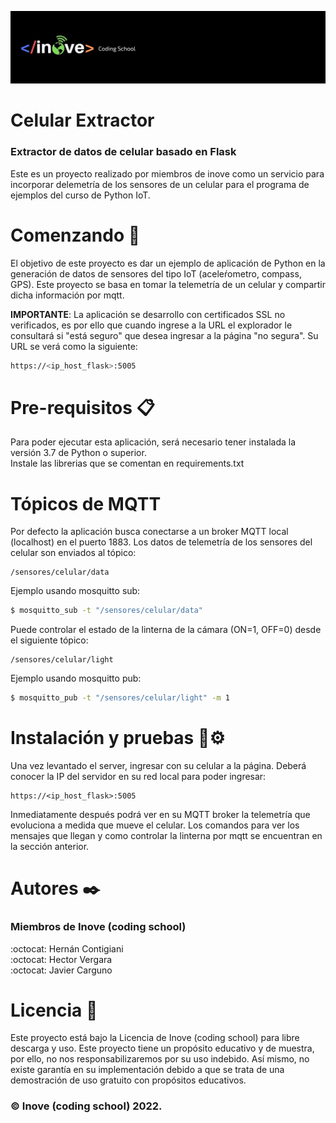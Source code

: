![logotipo](inove.jpg)
# Celular Extractor
### Extractor de datos de celular basado en Flask

Este es un proyecto realizado por miembros de inove como un servicio para incorporar delemetría de los sensores de un celular para el programa de ejemplos del curso de Python IoT.

# Comenzando 🚀
El objetivo de este proyecto es dar un ejemplo de aplicación de Python en la generación de datos de sensores del tipo IoT (aceleŕometro, compass, GPS). Este proyecto se basa en tomar la telemetría de un celular y compartir dicha información por mqtt.

__IMPORTANTE__: La aplicación se desarrollo con certificados SSL no verificados, es por ello que cuando ingrese a la URL el explorador le consultará si "está seguro" que desea ingresar a la página "no segura". Su URL se verá como la siguiente:
```sh
https://<ip_host_flask>:5005
```

# Pre-requisitos 📋
Para poder ejecutar esta aplicación, será necesario tener instalada la versión 3.7 de Python o superior.\
Instale las librerias que se comentan en requirements.txt

# Tópicos de MQTT
Por defecto la aplicación busca conectarse a un broker MQTT local (localhost) en el puerto 1883. Los datos de telemetría de los sensores del celular son enviados al tópico:
```
/sensores/celular/data
```
Ejemplo usando mosquitto sub:
```sh
$ mosquitto_sub -t "/sensores/celular/data"
```

Puede controlar el estado de la linterna de la cámara (ON=1, OFF=0) desde el siguiente tópico:
```
/sensores/celular/light
```
Ejemplo usando mosquitto pub:
```sh
$ mosquitto_pub -t "/sensores/celular/light" -m 1
```

# Instalación y pruebas 🔧⚙️
Una vez levantado el server, ingresar con su celular a la página. Deberá conocer la IP del servidor en su red local para poder ingresar:
```ssh
https://<ip_host_flask>:5005
```
Inmediatamente después podrá ver en su MQTT broker la telemetría que evoluciona a medida que mueve el celular. Los comandos para ver los mensajes que llegan y como controlar la linterna por mqtt se encuentran en la sección anterior.


# Autores ✒️
### Miembros de Inove (coding school)
:octocat: Hernán Contigiani\
:octocat: Hector Vergara\
:octocat: Javier Carguno

# Licencia 📄
Este proyecto está bajo la Licencia de Inove (coding school) para libre descarga y uso. Este proyecto tiene un propósito educativo y de muestra, por ello, no nos responsabilizaremos por su uso indebido. Así mismo, no existe garantía en su implementación debido a que se trata de una demostración de uso gratuito con propósitos educativos. 
### :copyright: Inove (coding school) 2022.
